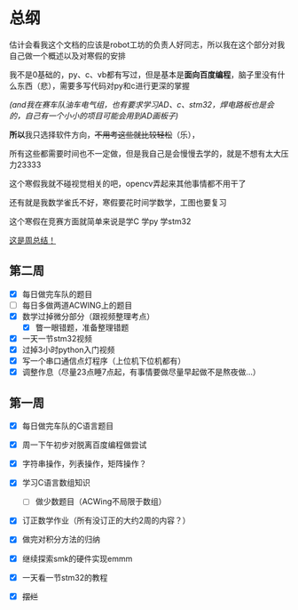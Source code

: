 # 总纲
估计会看我这个文档的应该是robot工坊的负责人好同志，所以我在这个部分对我自己做一个概述以及对寒假的安排

我不是0基础的，py、c、vb都有写过，但是基本是**面向百度编程**，脑子里没有什么东西（悲），需要多写代码对py和c进行更深的掌握

_(and我在赛车队油车电气组，也有要求学习AD、c、stm32，焊电路板也是会的，自己有一个小小的项目可能会用到AD画板子)_

**所以**我只选择软件方向，~~不用考这些就比较轻松~~（乐），

所有这些都需要时间也不一定做，但是我自己是会慢慢去学的，就是不想有太大压力23333

这个寒假我就不碰视觉相关的吧，opencv弄起来其他事情都不用干了

还有就是我数学雀氏不好，寒假要花时间学数学，工图也要复习

这个寒假在竞赛方面就简单来说是学C 学py 学stm32 

[这是周总结！](https://github.com/super-kenai/WeeklySum-RobotWorkshop.git)

## 第二周

- [x] 每日做完车队的题目
- [ ] 每日多做两道ACWING上的题目
- [x] 数学过掉微分部分（跟视频整理考点）
  - [x] 瞥一眼错题，准备整理错题
- [x] 一天一节stm32视频
- [x] 过掉3小时python入门视频
- [x] 写一个串口通信点灯程序（上位机下位机都有）
- [x] 调整作息（尽量23点睡7点起，有事情要做尽量早起做不是熬夜做...）

## 第一周 

- [x] 每日做完车队的C语言题目

- [x] 周一下午初步对脱离百度编程做尝试

- [x] 字符串操作，列表操作，矩阵操作？

- [x] 学习C语言数组知识

  - [ ] 做少数题目（ACWing不局限于数组）

- [x] 订正数学作业（所有没订正的大约2周的内容？）

- [x] 做完对积分方法的归纳

- [x] 继续探索smk的硬件实现emmm

- [x] 一天看一节stm32的教程

- [x] ~~摆烂~~
